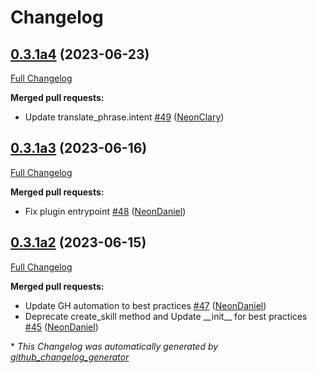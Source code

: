 # Changelog

## [0.3.1a4](https://github.com/NeonGeckoCom/skill-translation/tree/0.3.1a4) (2023-06-23)

[Full Changelog](https://github.com/NeonGeckoCom/skill-translation/compare/0.3.1a3...0.3.1a4)

**Merged pull requests:**

- Update translate\_phrase.intent [\#49](https://github.com/NeonGeckoCom/skill-translation/pull/49) ([NeonClary](https://github.com/NeonClary))

## [0.3.1a3](https://github.com/NeonGeckoCom/skill-translation/tree/0.3.1a3) (2023-06-16)

[Full Changelog](https://github.com/NeonGeckoCom/skill-translation/compare/0.3.1a2...0.3.1a3)

**Merged pull requests:**

- Fix plugin entrypoint [\#48](https://github.com/NeonGeckoCom/skill-translation/pull/48) ([NeonDaniel](https://github.com/NeonDaniel))

## [0.3.1a2](https://github.com/NeonGeckoCom/skill-translation/tree/0.3.1a2) (2023-06-15)

[Full Changelog](https://github.com/NeonGeckoCom/skill-translation/compare/0.3.0...0.3.1a2)

**Merged pull requests:**

- Update GH automation to best practices [\#47](https://github.com/NeonGeckoCom/skill-translation/pull/47) ([NeonDaniel](https://github.com/NeonDaniel))
- Deprecate create\_skill method and Update \_\_init\_\_ for best practices [\#45](https://github.com/NeonGeckoCom/skill-translation/pull/45) ([NeonDaniel](https://github.com/NeonDaniel))



\* *This Changelog was automatically generated by [github_changelog_generator](https://github.com/github-changelog-generator/github-changelog-generator)*
